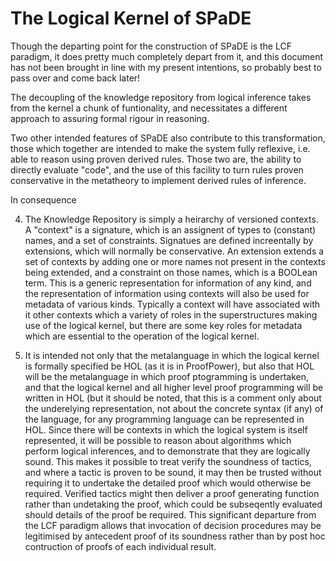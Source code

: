# The Logical Kernel of SPaDE

Though the departing point for the construction of SPaDE is the LCF paradigm, it does pretty much completely depart from it, and this document has not been brought in line with my present intentions, so probably best to pass over and come back later!

The decoupling of the knowledge repository from logical inference takes from the kernel a chunk of funtionality, and necessitates a different approach to assuring formal rigour in reasoning.

Two other intended features of SPaDE also contribute to this transformation, those which together are intended to make the system fully reflexive, i.e. able to reason using proven derived rules.
Those two are, the ability to directly evaluate "code", and the use of this facility to turn rules proven conservative in the metatheory to implement derived rules of inference.

In consequence

4. The Knowledge Repository is simply a heirarchy of versioned contexts.
A "context" is a signature, which is an assignent of types to
(constant) names, and a set of constraints.
Signatues are defined increentally by extensions,
which will normally be conservative.
An extension extends a set of contexts by adding
one or more names not present in the contexts being extended,
and a constraint on those names, which is a BOOLean term.
This is a generic representation for information of any kind,
and the representation of information using contexts
will also be used for metadata of various kinds.
Typically a context will have associated with it
other contexts which a variety of roles in the superstructures
making use of the logical kernel, but there are some key roles
for metadata which are essential to the operation of the logical kernel.

7. It is intended not only that the metalanguage in which
the logical kernel is formally specified be HOL (as it is in ProofPower),
but also that HOL will be the metalanguage in which proof ptogramming
is undertaken, and that the logical kernel and all
higher level proof programming will be written in HOL
(but it should be noted, that this is a comment only about the
underelying representation, not about the concrete syntax
(if any) of the language, for any programming language
can be represented in HOL.
Since there will be contexts in which the logical system is itself
represented, it will be possible to reason about algorithms which
perform logical inferences, and to demonstrate that they are
logically sound.
This makes it possible to treat verify the soundness of tactics,
and where a tactic is proven to be sound, it may then be trusted
without requiring it to undertake the detailed proof which would
otherwise be required.
Verified tactics might then deliver a proof generating function
rather than undetaking the proof, which could be subseqently evaluated
should details of the proof be required.
This significant departure from the LCF paradigm allows that invocation
of decision procedures may be legitimised by antecedent proof
of its soundness rather than by post hoc contruction of proofs
of each individual result.
